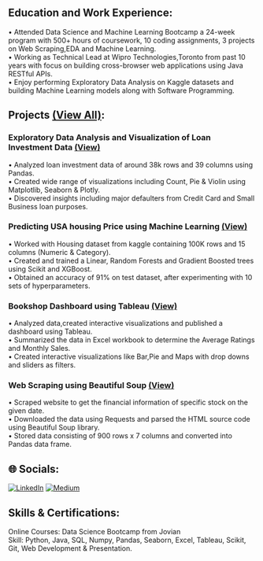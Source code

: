 ## Education and Work Experience:
• Attended Data Science and Machine Learning Bootcamp a 24-week program with 500+ hours of coursework, 10 coding assignments, 3 projects on Web Scraping,EDA and Machine Learning.<br>
• Working as Technical Lead at Wipro Technologies,Toronto from past 10 years with focus on building cross-browser web applications using Java RESTful APIs.<br>
• Enjoy performing Exploratory Data Analysis on Kaggle datasets and building Machine Learning models along with Software Programming.

## Projects [(View All)](https://jovian.ai/ivarchan):

### Exploratory Data Analysis and Visualization of Loan Investment Data [(View)](https://jovian.ai/ivarchan/loans-datasets-project)
• Analyzed loan investment data of around 38k rows and 39 columns using Pandas.<br>
• Created wide range of visualizations including Count, Pie & Violin using Matplotlib, Seaborn & Plotly.<br>
• Discovered insights including major defaulters from Credit Card and Small Business loan purposes.

### Predicting USA housing Price using Machine Learning [(View)](https://jovian.ai/ivarchan/usa-housing-listings)
• Worked with Housing dataset from kaggle containing 100K rows and 15 columns (Numeric & Category).<br>
• Created and trained a Linear, Random Forests and Gradient Boosted trees using Scikit and XGBoost.<br> 
• Obtained an accuracy of 91% on test dataset, after experimenting with 10 sets of hyperparameters.

### Bookshop Dashboard using Tableau [(View)](https://public.tableau.com/app/profile/ravi.chandra8742/viz/BookshopDashboard_16552385803620/BookshopDashboard)
• Analyzed data,created interactive visualizations and published a dashboard using Tableau.<br>
• Summarized the data in Excel workbook to determine the Average Ratings and Monthly Sales.<br>
• Created interactive visualizations like Bar,Pie and Maps with drop downs and sliders as filters. 

### Web Scraping using Beautiful Soup [(View)](https://jovian.ai/ivarchan/final-web-scraping-project)
• Scraped website to get the financial information of specific stock on the given date.<br>
• Downloaded the data using Requests and parsed the HTML source code using Beautiful Soup library.<br>
• Stored data consisting of 900 rows x 7 columns and converted into Pandas data frame. 


## 🌐 Socials:
[![LinkedIn](https://img.shields.io/badge/LinkedIn-%230077B5.svg?logo=linkedin&logoColor=white)](https://linkedin.com/in/ravi-chandra-7913446) [![Medium](https://img.shields.io/badge/Medium-12100E?logo=medium&logoColor=white)](https://medium.com/@ravi-chan) 

## Skills & Certifications:

Online Courses: Data Science Bootcamp from Jovian <br>
Skill: Python, Java, SQL, Numpy, Pandas, Seaborn, Excel, Tableau, Scikit, Git, Web Development & Presentation.

<!--
## 💻 Tech Stack:
![Java](https://img.shields.io/badge/java-%23ED8B00.svg?style=for-the-badge&logo=java&logoColor=white) ![Python](https://img.shields.io/badge/python-3670A0?style=for-the-badge&logo=python&logoColor=ffdd54) ![CSS3](https://img.shields.io/badge/css3-%231572B6.svg?style=for-the-badge&logo=css3&logoColor=white) ![HTML5](https://img.shields.io/badge/html5-%23E34F26.svg?style=for-the-badge&logo=html5&logoColor=white) ![JavaScript](https://img.shields.io/badge/javascript-%23323330.svg?style=for-the-badge&logo=javascript&logoColor=%23F7DF1E) ![Markdown](https://img.shields.io/badge/markdown-%23000000.svg?style=for-the-badge&logo=markdown&logoColor=white) ![AWS](https://img.shields.io/badge/AWS-%23FF9900.svg?style=for-the-badge&logo=amazon-aws&logoColor=white) ![Heroku](https://img.shields.io/badge/heroku-%23430098.svg?style=for-the-badge&logo=heroku&logoColor=white) ![Spring](https://img.shields.io/badge/spring-%236DB33F.svg?style=for-the-badge&logo=spring&logoColor=white) ![Apache](https://img.shields.io/badge/apache-%23D42029.svg?style=for-the-badge&logo=apache&logoColor=white) ![Jenkins](https://img.shields.io/badge/jenkins-%232C5263.svg?style=for-the-badge&logo=jenkins&logoColor=white) ![Apache Maven](https://img.shields.io/badge/Apache%20Maven-C71A36?style=for-the-badge&logo=Apache%20Maven&logoColor=white) ![Apache Ant](https://img.shields.io/badge/Apache%20Ant-A81C7D?style=for-the-badge&logo=Apache%20Ant&logoColor=white) ![MySQL](https://img.shields.io/badge/mysql-%2300f.svg?style=for-the-badge&logo=mysql&logoColor=white) ![SQLite](https://img.shields.io/badge/sqlite-%2307405e.svg?style=for-the-badge&logo=sqlite&logoColor=white) ![NumPy](https://img.shields.io/badge/numpy-%23013243.svg?style=for-the-badge&logo=numpy&logoColor=white) ![Pandas](https://img.shields.io/badge/pandas-%23150458.svg?style=for-the-badge&logo=pandas&logoColor=white) ![scikit-learn](https://img.shields.io/badge/scikit--learn-%23F7931E.svg?style=for-the-badge&logo=scikit-learn&logoColor=white) ![Plotly](https://img.shields.io/badge/Plotly-%233F4F75.svg?style=for-the-badge&logo=plotly&logoColor=white) ![Jira](https://img.shields.io/badge/jira-%230A0FFF.svg?style=for-the-badge&logo=jira&logoColor=white) ![Postman](https://img.shields.io/badge/Postman-FF6C37?style=for-the-badge&logo=postman&logoColor=white)

## 📊 GitHub Stats:
![](https://github-readme-stats.vercel.app/api?username=ravichan18&theme=dark&hide_border=false&include_all_commits=false&count_private=false)<br/>
![](https://github-readme-streak-stats.herokuapp.com/?user=ravichan18&theme=dark&hide_border=false)<br/>
![](https://github-readme-stats.vercel.app/api/top-langs/?username=ravichan18&theme=dark&hide_border=false&include_all_commits=false&count_private=false&layout=compact)
-->
